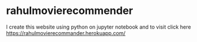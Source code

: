 # rahulmovierecommender
I create this website using python on jupyter notebook  and to visit click here https://rahulmovierecommander.herokuapp.com/
